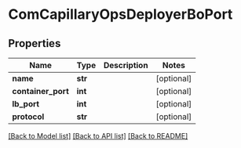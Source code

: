 # ComCapillaryOpsDeployerBoPort

## Properties
Name | Type | Description | Notes
------------ | ------------- | ------------- | -------------
**name** | **str** |  | [optional] 
**container_port** | **int** |  | [optional] 
**lb_port** | **int** |  | [optional] 
**protocol** | **str** |  | [optional] 

[[Back to Model list]](../README.md#documentation-for-models) [[Back to API list]](../README.md#documentation-for-api-endpoints) [[Back to README]](../README.md)

